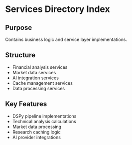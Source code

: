 # Services Directory Index

## Purpose
Contains business logic and service layer implementations.

## Structure
- Financial analysis services
- Market data services
- AI integration services
- Cache management services
- Data processing services

## Key Features
- DSPy pipeline implementations
- Technical analysis calculations
- Market data processing
- Research caching logic
- AI provider integrations 